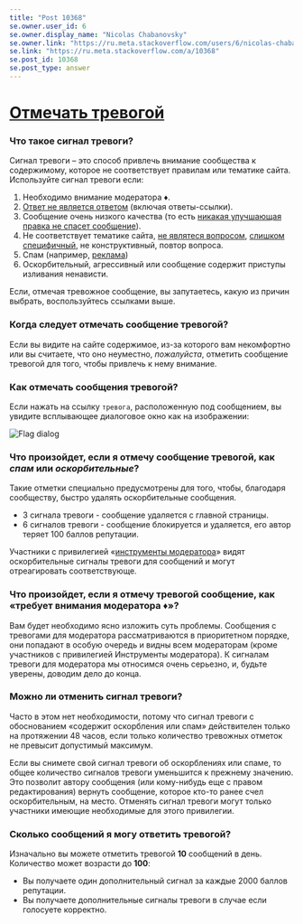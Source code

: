 ```yaml
---
title: "Post 10368"
se.owner.user_id: 6
se.owner.display_name: "Nicolas Chabanovsky"
se.owner.link: "https://ru.meta.stackoverflow.com/users/6/nicolas-chabanovsky"
se.link: "https://ru.meta.stackoverflow.com/a/10368"
se.post_id: 10368
se.post_type: answer
---
```

<h1><a href="https://ru.stackoverflow.com/help/privileges/flag-posts">Отмечать тревогой</a></h1>

<h3>Что такое сигнал тревоги?</h3>

<p>Сигнал тревоги – это способ привлечь внимание сообщества к содержимому, которое не соответствует правилам или тематике сайта. Используйте сигнал тревоги если:</p>

<ol>
<li>Необходимо внимание модератора ♦.</li>
<li><a href="http://meta.stackoverflow.com/questions/81389/flagging-as-not-an-answer#81392">Ответ не является ответом</a> (включая ответы-ссылки).</li>
<li>Сообщение очень низкого качества (то есть <a href="https://meta.stackexchange.com/a/93606/">никакая улучшающая правка не спасет сообщение</a>).</li>
<li>Не соответствует тематике сайта, <a href="http://meta.stackoverflow.com/questions/145677/what-is-a-real-question">не являтеся вопросом</a>, <a href="http://meta.stackoverflow.com/questions/4818/what-questions-should-be-closed-with-reason-too-localized">слишком специфичный</a>, не конструктивный, повтор вопроса.</li>
<li>Спам (например, <a href="http://meta.stackoverflow.com/questions/58032/how-does-the-spam-flag-work">реклама</a>)</li>
<li>Оскорбительный, агрессивный или сообщение содержит приступы изливания ненависти.</li>
</ol>

<p>Если, отмечая тревожное сообщение, вы запутаетесь, какую из причин выбрать, воспользуйтесь ссылками выше.</p>

<h3>Когда следует отмечать сообщение тревогой?</h3>

<p>Если вы видите на сайте содержимое, из-за которого вам некомфортно или вы считаете, что оно неуместно, <em>пожалуйста</em>, отметить сообщение тревогой для того, чтобы привлечь к нему внимание.</p>

<h3>Как отмечать сообщения тревогой?</h3>

<p>Если нажать на ссылку <code>тревога</code>, расположенную под сообщением, вы увидите всплывающее диалоговое окно как на изображении:</p>

<p><img src="https://i.stack.imgur.com/w5AuI.png" alt="Flag dialog"></p>

<h3>Что произойдет, если я отмечу сообщение тревогой, как <em>спам</em> или <em>оскорбительные</em>?</h3>

<p>Такие отметки специально предусмотрены для того, чтобы, благодаря сообществу, быстро удалять оскорбительные сообщения.</p>

<ul>
<li>3 сигнала тревоги - сообщение удаляется с главной страницы.</li>
<li>6 сигналов тревоги - сообщение блокируется и удаляется, его автор теряет 100 баллов репутации.</li>
</ul>

<p>Участники с привилегией «<a href="/help/privileges/moderator-tools">инструменты модератора</a>» видят оскорбительные сигналы тревоги для сообщений и могут отреагировать соответствующе.</p>

<h3>Что произойдет, если я отмечу тревогой сообщение, как «требует внимания модератора ♦»?</h3>

<p>Вам будет необходимо ясно изложить суть проблемы. Сообщения с тревогами для модератора рассматриваются в приоритетном порядке, они попадают в особую очередь и видны всем модераторам (кроме участников с привилегией Инструменты модератора). К сигналам тревоги для модератора мы относимся очень серьезно, и, будьте уверены, доводим дело до конца.</p>

<h3>Можно ли отменить сигнал тревоги?</h3>

<p>Часто в этом нет необходимости, потому что сигнал тревоги с обоснованием  «содержит оскорбления или спам» действителен только на протяжении 48 часов, если только количество тревожных отметок не превысит допустимый максимум.</p>

<p>Если вы снимете свой сигнал тревоги об оскорблениях или спаме, то общее количество сигналов тревоги уменьшится к прежнему значению. Это позволит автору сообщения (или кому-нибудь еще с правом редактирования) вернуть сообщение, которое кто-то ранее счел оскорбительным, на место. Отменять сигнал тревоги могут только участники имеющие необходимые для этого привилегии.</p>

<h3>Сколько сообщений я могу ответить тревогой?</h3>

<p>Изначально вы можете отметить тревогой <strong>10</strong> сообщений в день. Количество может возрасти до <strong>100</strong>:</p>

<ul>
<li>Вы получаете один дополнительный сигнал за каждые 2000 баллов репутации.</li>
<li>Вы получаете дополнительные сигналы тревоги в случае если голосуете корректно. </li>
</ul>
